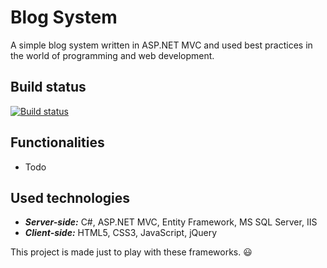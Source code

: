 # Blog System
A simple blog system written in ASP.NET MVC and used best practices in the world of programming and web development.

## Build status

[![Build status](https://ci.appveyor.com/api/projects/status/m0g2ef0358847bra?svg=true)](https://ci.appveyor.com/project/IvanIvanov/blogsystem)

## Functionalities
* Todo

## Used technologies
* ***Server-side:*** C#, ASP.NET MVC, Entity Framework, MS SQL Server, IIS
* ***Client-side:*** HTML5, CSS3, JavaScript, jQuery

This project is made just to play with these frameworks. :smiley: